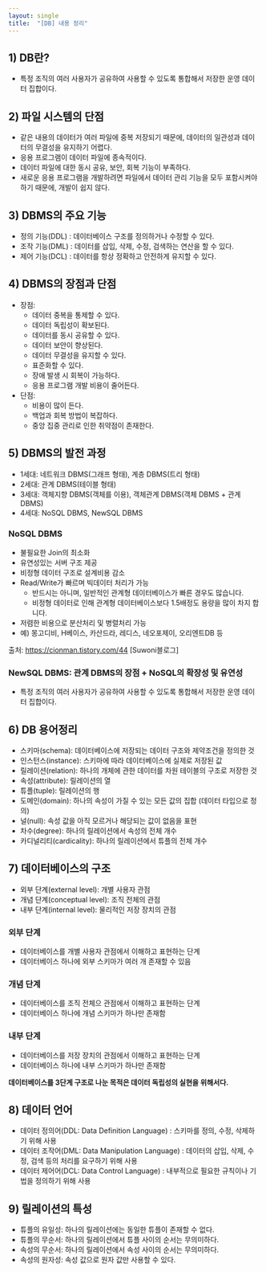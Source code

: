 ```yaml
---
layout: single
title:  "[DB] 내용 정리"
---
```



## 1) DB란?
- 특정 조직의 여러 사용자가 공유하여 사용할 수 있도록 통합해서 저장한 운영 데이터 집합이다.


## 2) 파일 시스템의 단점
 - 같은 내용의 데이터가 여러 파일에 중복 저장되기 때문에, 데이터의 일관성과 데이터의       무결성을 유지하기 어렵다.
 - 응용 프로그램이 데이터 파일에 종속적이다. 
 - 데이터 파일에 대한 동시 공유, 보안, 회복 기능이 부족하다.
 - 새로운 응용 프로그램을 개발하려면 파일에서 데이터 관리 기능을 모두 포함시켜야 하기      때문에, 개발이 쉽지 않다.


## 3) DBMS의 주요 기능
- 정의 기능(DDL) : 데이터베이스 구조를 정의하거나 수정할 수 있다.
- 조작 기능(DML) : 데이터를 삽입, 삭제, 수정, 검색하는 연산을 할 수 있다.
- 제어 기능(DCL) : 데이터를 항상 정확하고 안전하게 유지할 수 있다.


## 4) DBMS의 장점과 단점
- 장점: 
    - 데이터 중복을 통제할 수 있다.
    - 데이터 독립성이 확보된다.
    - 데이터를 동시 공유할 수 있다.
    - 데이터 보안이 향상된다.
    - 데이터 무결성을 유지할 수 있다.
    - 표준화할 수 있다.
    - 장애 발생 시 회복이 가능하다.
    - 응용 프로그램 개발 비용이 줄어든다.   
- 단점: 
    - 비용이 많이 든다.
    - 백업과 회복 방법이 복잡하다.
    - 중앙 집중 관리로 인한 취약점이 존재한다.


## 5) DBMS의 발전 과정
- 1세대: 네트워크 DBMS(그래프 형태), 계층 DBMS(트리 형태)
- 2세대: 관계 DBMS(테이블 형태)
- 3세대: 객체지향 DBMS(객체를 이용), 객체관계 DBMS(객체 DBMS + 관계 DBMS)
- 4세대: NoSQL DBMS, NewSQL DBMS


### NoSQL DBMS
- 불필요한 Join의 최소화
- 유연성있는 서버 구조 제공
- 비정형 데이터 구조로 설계비용 감소
- Read/Write가 빠르며 빅데이터 처리가 가능
    - 반드시는 아니며, 일반적인 관계형 데이터베이스가 빠른 경우도 많습니다.
    - 비정형 데이터로 인해 관계형 데이터베이스보다 1.5배정도 용량을 많이 차지 합니다.
- 저렴한 비용으로 분산처리 및 병렬처리 가능
- 예) 몽고디비, H베이스, 카산드라, 레디스, 네오포제이, 오리엔트DB 등

출처: https://cionman.tistory.com/44 [Suwoni블로그]


### NewSQL DBMS: 관계 DBMS의 장점 + NoSQL의 확장성 및 유연성
- 특정 조직의 여러 사용자가 공유하여 사용할 수 있도록 통합해서 저장한 운영 데이터 집합이다.


## 6) DB 용어정리
- 스키마(schema): 데이터베이스에 저장되는 데이터 구조와 제약조건을 정의한 것
- 인스턴스(instance): 스키마에 따라 데이터베이스에 실제로 저장된 값
- 릴레이션(relation): 하나의 개체에 관한 데이터를 차원 테이블의 구조로 저장한 것
- 속성(attribute): 릴레이션의 열
- 튜플(tuple): 릴레이션의 행
- 도메인(domain): 하나의 속성이 가질 수 있는 모든 값의 집합 (데이터 타입으로 정의)
- 널(null): 속성 값을 아직 모르거나 해당되는 값이 없음을 표현
- 차수(degree): 하나의 릴레이션에서 속성의 전체 개수
- 카디널리티(cardicality): 하나의 릴레이션에서 튜플의 전체 개수


## 7) 데이터베이스의 구조
- 외부 단계(external level): 개별 사용자 관점
- 개념 단계(conceptual level): 조직 전체의 관점
- 내부 단계(internal level): 물리적인 저장 장치의 관점


### 외부 단계
- 데이터베이스를 개별 사용자 관점에서 이해하고 표현하는 단계
- 데이터베이스 하나에 외부 스키마가 여러 개 존재할 수 있음


### 개념 단계
- 데이터베이스를 조직 전체으 관점에서 이해하고 표현하는 단계
- 데이터베이스 하나에 개념 스키마가 하나만 존재함


### 내부 단계
- 데이터베이스를 저장 장치의 관점에서 이해하고 표현하는 단계
- 데이터베이스 하나에 내부 스키마가 하나만 존재함


**데이터베이스를 3단계 구조로 나눈 목적은 데이터 독립성의 실현을 위해서다.**


## 8) 데이터 언어
- 데이터 정의어(DDL: Data Definition Language) : 스키마를 정의, 수정, 삭제하기 위해 사용
- 데이터 조작어(DML: Data Manipulation Language) : 데이터의 삽입, 삭제, 수정, 검색 등의 처리를 요구하기 위해 사용
- 데이터 제어어(DCL: Data Control Language) : 내부적으로 필요한 규칙이나 기법을 정의하기 위해 사용


## 9) 릴레이션의 특성
- 튜플의 유일성: 하나의 릴레이션에는 동일한 튜플이 존재할 수 없다.
- 튜플의 무순서: 하나의 릴레이션에서 튜플 사이의 순서는 무의미하다.
- 속성의 무순서: 하나의 릴레이션에서 속성 사이의 순서는 무의미하다.
- 속성의 원자성: 속성 값으로 원자 값만 사용할 수 있다.